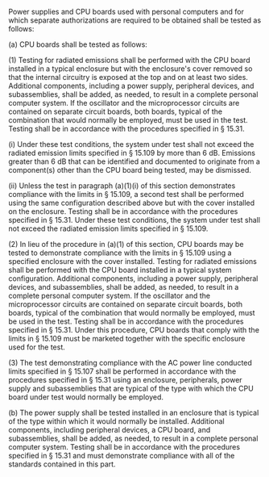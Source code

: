 Power supplies and CPU boards used with personal computers and for which separate authorizations are required to be obtained shall be tested as follows:

(a) CPU boards shall be tested as follows:

(1) Testing for radiated emissions shall be performed with the CPU board installed in a typical enclosure but with the enclosure's cover removed so that the internal circuitry is exposed at the top and on at least two sides. Additional components, including a power supply, peripheral devices, and subassemblies, shall be added, as needed, to result in a complete personal computer system. If the oscillator and the microprocessor circuits are contained on separate circuit boards, both boards, typical of the combination that would normally be employed, must be used in the test. Testing shall be in accordance with the procedures specified in § 15.31.

(i) Under these test conditions, the system under test shall not exceed the radiated emission limits specified in § 15.109 by more than 6 dB. Emissions greater than 6 dB that can be identified and documented to originate from a component(s) other than the CPU board being tested, may be dismissed.

(ii) Unless the test in paragraph (a)(1)(i) of this section demonstrates compliance with the limits in § 15.109, a second test shall be performed using the same configuration described above but with the cover installed on the enclosure. Testing shall be in accordance with the procedures specified in § 15.31. Under these test conditions, the system under test shall not exceed the radiated emission limits specified in § 15.109.

(2) In lieu of the procedure in (a)(1) of this section, CPU boards may be tested to demonstrate compliance with the limits in § 15.109 using a specified enclosure with the cover installed. Testing for radiated emissions shall be performed with the CPU board installed in a typical system configuration. Additional components, including a power supply, peripheral devices, and subassemblies, shall be added, as needed, to result in a complete personal computer system. If the oscillator and the microprocessor circuits are contained on separate circuit boards, both boards, typical of the combination that would normally be employed, must be used in the test. Testing shall be in accordance with the procedures specified in § 15.31. Under this procedure, CPU boards that comply with the limits in § 15.109 must be marketed together with the specific enclosure used for the test.

(3) The test demonstrating compliance with the AC power line conducted limits specified in § 15.107 shall be performed in accordance with the procedures specified in § 15.31 using an enclosure, peripherals, power supply and subassemblies that are typical of the type with which the CPU board under test would normally be employed.

(b) The power supply shall be tested installed in an enclosure that is typical of the type within which it would normally be installed. Additional components, including peripheral devices, a CPU board, and subassemblies, shall be added, as needed, to result in a complete personal computer system. Testing shall be in accordance with the procedures specified in § 15.31 and must demonstrate compliance with all of the standards contained in this part.

